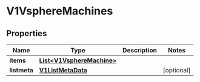 # V1VsphereMachines

## Properties
Name | Type | Description | Notes
------------ | ------------- | ------------- | -------------
**items** | [**List&lt;V1VsphereMachine&gt;**](V1VsphereMachine.md) |  | 
**listmeta** | [**V1ListMetaData**](V1ListMetaData.md) |  |  [optional]
